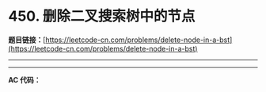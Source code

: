 # 450. 删除二叉搜索树中的节点

**题目链接：**[https://leetcode-cn.com/problems/delete-node-in-a-bst](https://leetcode-cn.com/problems/delete-node-in-a-bst)

---

<Cards card="leetcode_450_delete-node-in-a-bst"></Cards>

---

**AC 代码：**

```java

```